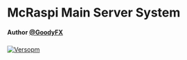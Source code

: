# McRaspi Main Server System
#### Author [@GoodyFX](https://www.github.com/GoodyTaube)
###



[![Versopm](https://img.shields.io/badge/Version%20-0.0.DEVELOPE-8A2EED)]()
